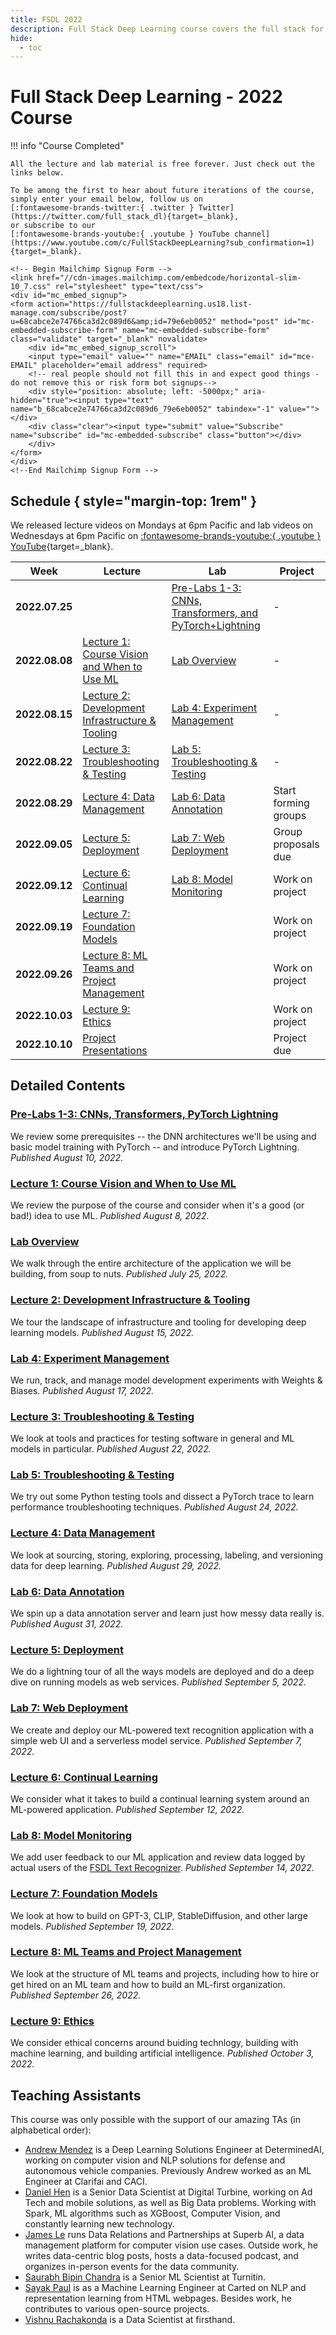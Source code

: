 ```yaml
---
title: FSDL 2022
description: Full Stack Deep Learning course covers the full stack for building ML-powered products.
hide:
  - toc
---
```


# Full Stack Deep Learning - 2022 Course

!!! info "Course Completed"

    All the lecture and lab material is free forever. Just check out the links below.

    To be among the first to hear about future iterations of the course,
    simply enter your email below, follow us on
    [:fontawesome-brands-twitter:{ .twitter } Twitter](https://twitter.com/full_stack_dl){target=_blank},
    or subscribe to our
    [:fontawesome-brands-youtube:{ .youtube } YouTube channel](https://www.youtube.com/c/FullStackDeepLearning?sub_confirmation=1){target=_blank}.

    <!-- Begin Mailchimp Signup Form -->
    <link href="//cdn-images.mailchimp.com/embedcode/horizontal-slim-10_7.css" rel="stylesheet" type="text/css">
    <div id="mc_embed_signup">
    <form action="https://fullstackdeeplearning.us18.list-manage.com/subscribe/post?u=68cabce2e74766ca3d2c089d6&amp;id=79e6eb0052" method="post" id="mc-embedded-subscribe-form" name="mc-embedded-subscribe-form" class="validate" target="_blank" novalidate>
        <div id="mc_embed_signup_scroll">
        <input type="email" value="" name="EMAIL" class="email" id="mce-EMAIL" placeholder="email address" required>
        <!-- real people should not fill this in and expect good things - do not remove this or risk form bot signups-->
        <div style="position: absolute; left: -5000px;" aria-hidden="true"><input type="text" name="b_68cabce2e74766ca3d2c089d6_79e6eb0052" tabindex="-1" value=""></div>
        <div class="clear"><input type="submit" value="Subscribe" name="subscribe" id="mc-embedded-subscribe" class="button"></div>
        </div>
    </form>
    </div>
    <!--End Mailchimp Signup Form -->

## Schedule { style="margin-top: 1rem" }

We released lecture videos on Mondays at 6pm Pacific and lab videos on Wednesdays at 6pm Pacific on
<span class="whitespace-nowrap">[:fontawesome-brands-youtube:{ .youtube } YouTube](https://www.youtube.com/c/FullStackDeepLearning){target=\_blank}</span>.

| Week           | Lecture                                                 | Lab                                                                | Project              |
| -------------- | ------------------------------------------------------- | ------------------------------------------------------------------ | -------------------- |
| **2022.07.25** |                                                         | [Pre-Labs 1-3: CNNs, Transformers, and PyTorch+Lightning][labs1-3] | -                    |
| **2022.08.08** | [Lecture 1: Course Vision and When to Use ML][lec1]     | [Lab Overview][lab0]                                               | -                    |
| **2022.08.15** | [Lecture 2: Development Infrastructure & Tooling][lec2] | [Lab 4: Experiment Management][lab4]                               | -                    |
| **2022.08.22** | [Lecture 3: Troubleshooting & Testing][lec3]            | [Lab 5: Troubleshooting & Testing][lab5]                           | -                    |
| **2022.08.29** | [Lecture 4: Data Management][lec4]                      | [Lab 6: Data Annotation][lab6]                                     | Start forming groups |
| **2022.09.05** | [Lecture 5: Deployment][lec5]                           | [Lab 7: Web Deployment][lab7]                                      | Group proposals due  |
| **2022.09.12** | [Lecture 6: Continual Learning][lec6]                   | [Lab 8: Model Monitoring][lab8]                                    | Work on project      |
| **2022.09.19** | [Lecture 7: Foundation Models][lec7]                    |                                                                    | Work on project      |
| **2022.09.26** | [Lecture 8: ML Teams and Project Management][lec8]      |                                                                    | Work on project      |
| **2022.10.03** | [Lecture 9: Ethics][lec9]                               |                                                                    | Work on project      |
| **2022.10.10** | [Project Presentations][proj]                           |                                                                    | Project due          |

## Detailed Contents

### [Pre-Labs 1-3: CNNs, Transformers, PyTorch Lightning][labs1-3]

We review some prerequisites --
the DNN architectures we'll be using and basic model training with PyTorch --
and introduce PyTorch Lightning.
_Published August 10, 2022._

### [Lecture 1: Course Vision and When to Use ML][lec1]

We review the purpose of the course and consider when it's a good (or bad!) idea to use ML.
_Published August 8, 2022._

### [Lab Overview][lab0]

We walk through the entire architecture of the application we will be building, from soup to nuts.
_Published July 25, 2022._

### [Lecture 2: Development Infrastructure & Tooling][lec2]

We tour the landscape of infrastructure and tooling for developing deep learning models.
_Published August 15, 2022._

### [Lab 4: Experiment Management][lab4]

We run, track, and manage model development experiments with Weights & Biases.
_Published August 17, 2022._

### [Lecture 3: Troubleshooting & Testing][lec3]

We look at tools and practices for testing software in general
and ML models in particular.
_Published August 22, 2022._

### [Lab 5: Troubleshooting & Testing][lab5]

We try out some Python testing tools and dissect a PyTorch trace to
learn performance troubleshooting techniques.
_Published August 24, 2022._

### [Lecture 4: Data Management][lec4]

We look at sourcing, storing, exploring, processing, labeling, and versioning data for deep learning.
_Published August 29, 2022._

### [Lab 6: Data Annotation][lab6]

We spin up a data annotation server and learn
just how messy data really is.
_Published August 31, 2022._

### [Lecture 5: Deployment][lec5]

We do a lightning tour of all the ways models are deployed
and do a deep dive on running models as web services.
_Published September 5, 2022._

### [Lab 7: Web Deployment][lab7]

We create and deploy our ML-powered
text recognition application
with a simple web UI and a serverless model service.
_Published September 7, 2022._

### [Lecture 6: Continual Learning][lec6]

We consider what it takes to build a
continual learning system around
an ML-powered application.
_Published September 12, 2022._

### [Lab 8: Model Monitoring][lab8]

We add user feedback to our ML application
and review data logged by actual users of the
[FSDL Text Recognizer](https://fsdl-text-recognizer.ngrok.io).
_Published September 14, 2022._

### [Lecture 7: Foundation Models][lec7]

We look at how to build on GPT-3, CLIP, StableDiffusion, and other large models.
_Published September 19, 2022._

### [Lecture 8: ML Teams and Project Management][lec8]

We look at the structure of ML teams and projects,
including how to hire or get hired on an ML team
and how to build an ML-first organization.
_Published September 26, 2022._

### [Lecture 9: Ethics][lec9]

We consider ethical concerns around buiding technlogy,
building with machine learning, and building artificial intelligence.
_Published October 3, 2022._

## Teaching Assistants

This course was only possible with the support of our amazing TAs (in alphabetical order):

- [Andrew Mendez](https://twitter.com/AndrewMendez19) is a Deep Learning Solutions Engineer at DeterminedAI, working on computer vision and NLP solutions for defense and autonomous vehicle companies. Previously Andrew worked as an ML Engineer at Clarifai and CACI.
- [Daniel Hen](https://www.linkedin.com/in/daniel-hen/) is a Senior Data Scientist at Digital Turbine, working on Ad Tech and mobile solutions, as well as Big Data problems. Working with Spark, ML algorithms such as XGBoost, Computer Vision, and constantly learning new technology.
- [James Le](https://twitter.com/le_james94) runs Data Relations and Partnerships at Superb AI, a data management platform for computer vision use cases. Outside work, he writes data-centric blog posts, hosts a data-focused podcast, and organizes in-person events for the data community.
- [Saurabh Bipin Chandra](https://www.linkedin.com/in/srbhchandra/) is a Senior ML Scientist at Turnitin.
- [Sayak Paul](https://sayak.dev) is as a Machine Learning Engineer at Carted on NLP and representation learning from HTML webpages. Besides work, he contributes to various open-source projects.
- [Vishnu Rachakonda](https://www.linkedin.com/in/vrachakonda/) is a Data Scientist at firsthand.

[lab0]: lab-0-overview/index.md
[lec1]: lecture-1-course-vision-and-when-to-use-ml/index.md
[labs1-3]: labs-1-3-cnns-transformers-pytorch-lightning/index.md
[lec2]: lecture-2-development-infrastructure-and-tooling/index.md
[lab4]: lab-4-experiment-management/index.md
[lec3]: lecture-3-troubleshooting-and-testing/index.md
[lab5]: lab-5-troubleshooting-and-testing/index.md
[lec4]: lecture-4-data-management/index.md
[lab6]: lab-6-data-annotation/index.md
[lec5]: lecture-5-deployment/index.md
[lab7]: lab-7-web-deployment/index.md
[lec6]: lecture-6-continual-learning/index.md
[lab8]: lab-8-model-monitoring/index.md
[lec7]: lecture-7-foundation-models/index.md
[lec8]: lecture-8-teams-and-pm/index.md
[lec9]: lecture-9-ethics/index.md
[proj]: project-showcase/index.md
